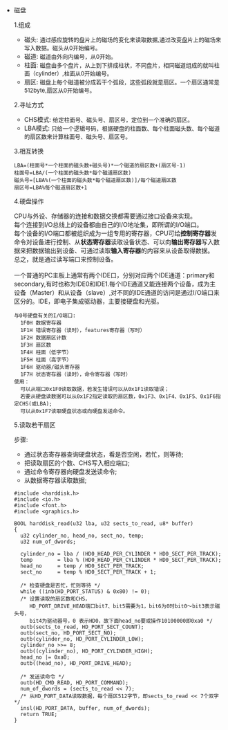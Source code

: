 + 磁盘

  1.组成
  + 磁头: <font size=2>通过感应旋转的盘片上的磁场的变化来读取数据,通过改变盘片上的磁场来写入数据。磁头从0开始编号。</font>
  + 磁道: <font size=2>磁道由外向内编号，从0开始。</font>
  + 柱面: <font size=2>磁盘由多个盘片，从上到下排成柱状，不同盘片，相同磁道组成的就叫柱面（cylinder）,柱面从0开始编号。</font>
  + 扇区: <font size=2>磁盘上每个磁道被分成若干个弧段，这些弧段就是扇区。一个扇区通常是512byte,扇区从0开始编号。</font>

  2.寻址方式
  + CHS模式: <font size=2>给定柱面号、磁头号、扇区号，定位到一个准确的扇区。</font>
  + LBA模式: <font size=2>只给一个逻辑号码，根据硬盘的柱面数、每个柱面磁头数、每个磁道的扇区数来计算柱面号、磁头号、扇区号。</font>

  3.相互转换
  ```
  LBA=(柱面号*一个柱面的磁头数+磁头号)*一个磁道的扇区数+(扇区号-1)
  柱面号=LBA/(一个柱面的磁头数*每个磁道扇区数)
  磁头号=[LBA%(一个柱面的磁头数*每个磁道扇区数)]/每个磁道扇区数
  扇区号=LBA%每个磁道扇区数+1
  ```
  4.硬盘操作

  CPU与外设、存储器的连接和数据交换都需要通过接口设备来实现。<br/>
  每个连接到I/O总线上的设备都由自己的I/O地址集，即所谓的I/O端口。<br/>
  每个设备的I/O端口都被组织成为一组专用的寄存器，CPU可给**控制寄存器**发命令对设备进行控制、从**状态寄存器**读取设备状态、可以向**输出寄存器**写入数据来把数据输出到设备、可通过读取**输入寄存器**的内容来从设备取得数据。<br/>
  总之，就是通过读写端口来控制设备。<br/><br/>
  一个普通的PC主板上通常有两个IDE口，分别对应两个IDE通道：primary和secondary,有时也称为IDE0和IDE1.每个IDE通道又能连接两个设备，成为主设备（Master）和从设备（slave）,对不同的IDE通道的访问是通过I/O端口来区分的。IDE，即电子集成驱动器，主要接硬盘和光驱。
  ```
  与0号硬盘有关的I/O端口:
    1F0H 数据寄存器
    1F1H 错误寄存器（读时），features寄存器（写时）
    1F2H 数据扇区计数
    1F3H 扇区数
    1F4H 柱面（低字节）
    1F5H 柱面（高字节）
    1F6H 驱动器/磁头寄存器
    1F7H 状态寄存器（读时），命令寄存器（写时）
  使用：
    可以从端口0x1F0读取数据，若发生错误可以从0x1F1读取错误；
    若要从硬盘读数据可以从0x1F2指定读取的扇区数，0x1F3、0x1F4、0x1F5、0x1F6指定CHS(或LBA);
    可以从0x1F7读取硬盘状态或向硬盘发送命令。
  ```
  5.读取若干扇区

  步骤:
  + 通过状态寄存器查询硬盘状态，看是否空闲，若忙，则等待;
  + 把读取扇区的个数、CHS写入相应端口;
  + 通过命令寄存器向硬盘发送读命令;
  + 从数据寄存器读取数据;

  ```
  #include <harddisk.h>
  #include <io.h>
  #include <font.h>
  #include <graphics.h>

  BOOL harddisk_read(u32 lba, u32 sects_to_read, u8* buffer)
  {
  	u32 cylinder_no, head_no, sect_no, temp;
  	u32 num_of_dwords;

  	cylinder_no = lba / (HD0_HEAD_PER_CYLINDER * HD0_SECT_PER_TRACK);
  	temp		= lba % (HD0_HEAD_PER_CYLINDER * HD0_SECT_PER_TRACK);
  	head_no		= temp / HD0_SECT_PER_TRACK;
  	sect_no		= temp % HD0_SECT_PER_TRACK + 1;

  	/* 检查硬盘是否忙，忙则等待 */
  	while ((inb(HD_PORT_STATUS) & 0x80) != 0);
  	/* 设置读取的扇区数和CHS，
  	   HD_PORT_DRIVE_HEAD端口bit7、bit5需要为1，bit6为0时bit0～bit3表示磁头号，
  	   bit4为驱动器号，0 表示HD0，故下面head_no要或操作10100000即0xa0 */
  	outb(sects_to_read, HD_PORT_SECT_COUNT);
  	outb(sect_no, HD_PORT_SECT_NO);
  	outb(cylinder_no, HD_PORT_CYLINDER_LOW);
  	cylinder_no >>= 8;
  	outb((cylinder_no), HD_PORT_CYLINDER_HIGH);
  	head_no |= 0xa0;
  	outb((head_no), HD_PORT_DRIVE_HEAD);

  	/* 发送读命令 */
  	outb(HD_CMD_READ, HD_PORT_COMMAND);
  	num_of_dwords = (sects_to_read << 7);
  	/* 从HD_PORT_DATA读取数据，每个扇区512字节，即sects_to_read << 7个双字 */
  	insl(HD_PORT_DATA, buffer, num_of_dwords);
  	return TRUE;
  }
  ```
